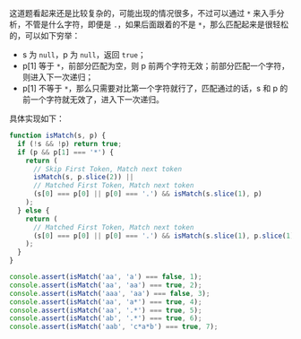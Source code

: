 这道题看起来还是比较复杂的，可能出现的情况很多，不过可以通过 `*` 来入手分析，不管是什么字符，即便是 `.`，如果后面跟着的不是 `*`，那么匹配起来是很轻松的，可以如下穷举：

- s 为 `null`，p 为 `null`，返回 `true`；
- p[1] 等于 `*`，前部分匹配为空，则 p 前两个字符无效；前部分匹配一个字符，则进入下一次递归；
- p[1] 不等于 `*`，那么只需要对比第一个字符就行了，匹配通过的话，s 和 p 的前一个字符就无效了，进入下一次递归。

具体实现如下：

```js
function isMatch(s, p) {
  if (!s && !p) return true;
  if (p && p[1] === '*') {
    return (
      // Skip First Token, Match next token
      isMatch(s, p.slice(2)) || 
      // Matched First Token, Match next token
      (s[0] === p[0] || p[0] === '.') && isMatch(s.slice(1), p)
    );
  } else {
    return (
      // Matched First Token, Match next token
      (s[0] === p[0] || p[0] === '.') && isMatch(s.slice(1), p.slice(1))
    );
  }
}

console.assert(isMatch('aa', 'a') === false, 1);
console.assert(isMatch('aa', 'aa') === true, 2);
console.assert(isMatch('aaa', 'aa') === false, 3);
console.assert(isMatch('aa', 'a*') === true, 4);
console.assert(isMatch('aa', '.*') === true, 5);
console.assert(isMatch('ab', '.*') === true, 6);
console.assert(isMatch('aab', 'c*a*b') === true, 7);
```

